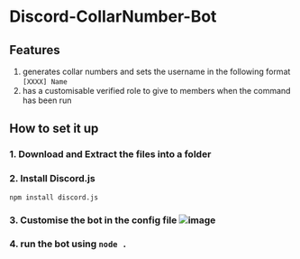 # Discord-CollarNumber-Bot

## Features
1. generates collar numbers and sets the username in the following format `[XXXX] Name`
2. has a customisable verified role to give to members when the command has been run

## How to set it up
### 1. Download and Extract the files into a folder
### 2. Install Discord.js
``` npm init -y
npm install discord.js
```
### 3. Customise the bot in the config file ![image](https://github.com/user-attachments/assets/aeba3b6c-8885-46dc-a4ba-afa415285137)
### 4. run the bot using ``` node . ```

